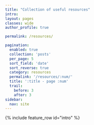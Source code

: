 ```yaml
---
title: "Collection of useful resources"
intro:
layout: pages
classes: wide
author_profile: true

permalink: /resources/

pagination:
  enabled: true
  collection: 'posts'
  per_page: 5
  sort_field: 'date'
  sort_reverse: true
  category: resources
  permalink: '/resources/:num/'
  title: ':title - page :num'
  trail:
    before: 3
    after: 3
sidebar:
  nav: site
---
```

{% include feature_row id="intro" %}